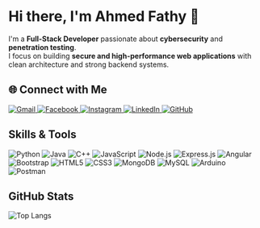 # Hi there, I'm Ahmed Fathy 👋

I'm a **Full-Stack Developer** passionate about **cybersecurity** and **penetration testing**.  
I focus on building **secure and high-performance web applications** with clean architecture and strong backend systems.

## 🌐 Connect with Me
<p>
<a href="mailto:ahmedfathyahmedsaber@gmail.com">
  <img src="https://img.shields.io/badge/-Gmail-D14836?style=flat&logo=gmail&logoColor=white" alt="Gmail">
</a>
<a href="https://www.facebook.com/ahmed.fathy.968528?locale=ar_AR">
  <img src="https://img.shields.io/badge/-Facebook-1877F2?style=flat&logo=facebook&logoColor=white" alt="Facebook">
</a>
<a href="https://www.instagram.com/ahmed_fathy_9/">
  <img src="https://img.shields.io/badge/-Instagram-E4405F?style=flat&logo=instagram&logoColor=white" alt="Instagram">
</a>
<a href="https://www.linkedin.com/in/ahmed-fathy-790a3b307/">
  <img src="https://img.shields.io/badge/-LinkedIn-0A66C2?style=flat&logo=linkedin&logoColor=white" alt="LinkedIn">
</a>
<a href="https://github.com/ahmedfathy24">
  <img src="https://img.shields.io/badge/-GitHub-181717?style=flat&logo=github&logoColor=white" alt="GitHub">
</a>
</p>


##  Skills & Tools
<p>
  <img src="https://img.shields.io/badge/Python-3776AB?style=for-the-badge&logo=python&logoColor=white" alt="Python"/>
  <img src="https://img.shields.io/badge/Java-007396?style=for-the-badge&logo=java&logoColor=white" alt="Java"/>
  <img src="https://img.shields.io/badge/C++-00599C?style=for-the-badge&logo=cplusplus&logoColor=white" alt="C++"/>
  <img src="https://img.shields.io/badge/JavaScript-F7DF1E?style=for-the-badge&logo=javascript&logoColor=black" alt="JavaScript"/>
  <img src="https://img.shields.io/badge/Node.js-339933?style=for-the-badge&logo=nodedotjs&logoColor=white" alt="Node.js"/>
  <img src="https://img.shields.io/badge/Express.js-000000?style=for-the-badge&logo=express&logoColor=white" alt="Express.js"/>
  <img src="https://img.shields.io/badge/Angular-DD0031?style=for-the-badge&logo=angular&logoColor=white" alt="Angular"/>
  <img src="https://img.shields.io/badge/Bootstrap-7952B3?style=for-the-badge&logo=bootstrap&logoColor=white" alt="Bootstrap"/>
  <img src="https://img.shields.io/badge/HTML5-E34F26?style=for-the-badge&logo=html5&logoColor=white" alt="HTML5"/>
  <img src="https://img.shields.io/badge/CSS3-1572B6?style=for-the-badge&logo=css3&logoColor=white" alt="CSS3"/>
  <img src="https://img.shields.io/badge/MongoDB-47A248?style=for-the-badge&logo=mongodb&logoColor=white" alt="MongoDB"/>
  <img src="https://img.shields.io/badge/MySQL-4479A1?style=for-the-badge&logo=mysql&logoColor=white" alt="MySQL"/>
  <img src="https://img.shields.io/badge/Arduino-00979D?style=for-the-badge&logo=arduino&logoColor=white" alt="Arduino"/>
  <img src="https://img.shields.io/badge/Postman-FF6C37?style=for-the-badge&logo=postman&logoColor=white" alt="Postman"/>
</p>


##  GitHub Stats
![Top Langs](https://github-readme-stats.vercel.app/api/top-langs/?username=ahmedfathy24&layout=compact&theme=default)
